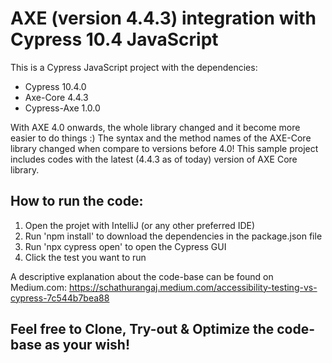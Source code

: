 # AXE (version 4.4.3) integration with Cypress 10.4 JavaScript

This is a Cypress JavaScript project with the dependencies:
- Cypress 10.4.0
- Axe-Core 4.4.3
- Cypress-Axe 1.0.0

With AXE 4.0 onwards, the whole library changed and it become more easier to do things :) The syntax and the method names of the AXE-Core library changed when compare to versions before 4.0! This sample project includes codes with the latest (4.4.3 as of today) version of AXE Core library.

## How to run the code:
1. Open the projet with IntelliJ (or any other preferred IDE)
2. Run 'npm install' to download the dependencies in the package.json file
3. Run 'npx cypress open' to open the Cypress GUI
4. Click the test you want to run

A descriptive explanation about the code-base can be found on Medium.com: https://schathurangaj.medium.com/accessibility-testing-vs-cypress-7c544b7bea88

## Feel free to Clone, Try-out & Optimize the code-base as your wish!
